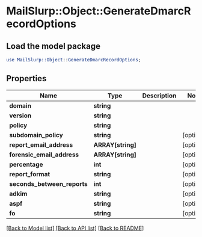 # MailSlurp::Object::GenerateDmarcRecordOptions

## Load the model package
```perl
use MailSlurp::Object::GenerateDmarcRecordOptions;
```

## Properties
Name | Type | Description | Notes
------------ | ------------- | ------------- | -------------
**domain** | **string** |  | 
**version** | **string** |  | 
**policy** | **string** |  | 
**subdomain_policy** | **string** |  | [optional] 
**report_email_address** | **ARRAY[string]** |  | [optional] 
**forensic_email_address** | **ARRAY[string]** |  | [optional] 
**percentage** | **int** |  | [optional] 
**report_format** | **string** |  | [optional] 
**seconds_between_reports** | **int** |  | [optional] 
**adkim** | **string** |  | [optional] 
**aspf** | **string** |  | [optional] 
**fo** | **string** |  | [optional] 

[[Back to Model list]](../README#documentation-for-models) [[Back to API list]](../README#documentation-for-api-endpoints) [[Back to README]](../README)



